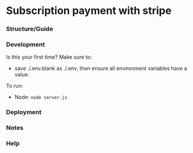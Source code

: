 # Subscription payment with stripe
### Structure/Guide

### Development

Is this your first time? Make sure to: 
* save ./.env.blank as ./.env, then ensure all environment variables have a value.

To run: 
* Node: `node server.js`

### Deployment

### Notes

### Help
